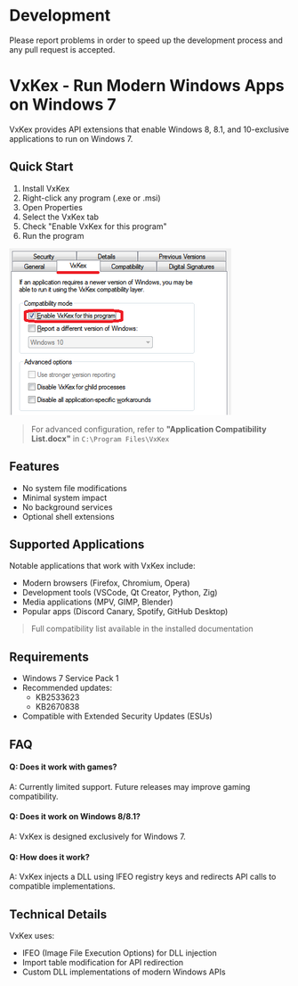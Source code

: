 # Development

Please report problems in order to speed up the development process and any pull request is accepted.

# VxKex - Run Modern Windows Apps on Windows 7

VxKex provides API extensions that enable Windows 8, 8.1, and 10-exclusive applications to run on Windows 7.

## Quick Start

1. Install VxKex
2. Right-click any program (.exe or .msi)
3. Open Properties
4. Select the VxKex tab
5. Check "Enable VxKex for this program"
6. Run the program

![VxKex configuration GUI](/screenshot.png)

> For advanced configuration, refer to **"Application Compatibility List.docx"** in `C:\Program Files\VxKex`

## Features

- No system file modifications
- Minimal system impact
- No background services
- Optional shell extensions

## Supported Applications

Notable applications that work with VxKex include:

- Modern browsers (Firefox, Chromium, Opera)
- Development tools (VSCode, Qt Creator, Python, Zig)
- Media applications (MPV, GIMP, Blender)
- Popular apps (Discord Canary, Spotify, GitHub Desktop)

> Full compatibility list available in the installed documentation

## Requirements

- Windows 7 Service Pack 1
- Recommended updates:
    - KB2533623
    - KB2670838
- Compatible with Extended Security Updates (ESUs)

## FAQ

#### Q: Does it work with games?
A: Currently limited support. Future releases may improve gaming compatibility.

#### Q: Does it work on Windows 8/8.1?
A: VxKex is designed exclusively for Windows 7.

#### Q: How does it work?
A: VxKex injects a DLL using IFEO registry keys and redirects API calls to compatible implementations.

## Technical Details

VxKex uses:
- IFEO (Image File Execution Options) for DLL injection
- Import table modification for API redirection
- Custom DLL implementations of modern Windows APIs
